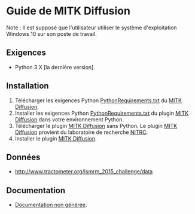 # Guide de MITK Diffusion

Note : Il est supposé que l'utilisateur utiliser le système d'exploitation Windows 10 sur son poste de travail.

## Exigences

- Python 3.X [la dernière version].

## Installation

1. Télécharger les exigences Python [PythonRequirements.txt](https://github.com/MIC-DKFZ/MITK-Diffusion/tree/master/PythonRequirements.txt)
   du [MITK Diffusion](https://github.com/MIC-DKFZ/MITK-Diffusion/).
2. Installer les exigences Python [PythonRequirements.txt](https://github.com/MIC-DKFZ/MITK-Diffusion/tree/master/PythonRequirements.txt) du
   plugin [MITK Diffusion](https://github.com/MIC-DKFZ/MITK-Diffusion/) dans votre environnement Python.
3. Télécharger le plugin [MITK Diffusion](https://github.com/MIC-DKFZ/MITK-Diffusion/) sans Python. Le plugin [MITK Diffusion](https://github.com/MIC-DKFZ/MITK-Diffusion/) provient
   du laboratoire de recherche [NITRC](https://www.nitrc.org/).
4. Installer le plugin [MITK Diffusion](https://github.com/MIC-DKFZ/MITK-Diffusion/).

## Données

- http://www.tractometer.org/ismrm_2015_challenge/data

## Documentation

- [Documentation non générée](https://github.com/MIC-DKFZ/MITK-Diffusion/tree/master/Plugins/org.mitk.gui.qt.diffusionimaging.fiberfox/documentation/doxygen).
